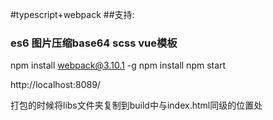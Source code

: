#typescript+webpack 
##支持:
### es6 图片压缩base64 scss vue模板 
npm install webpack@3.10.1 -g
npm install
npm start

http://localhost:8089/


打包的时候将libs文件夹复制到build中与index.html同级的位置处